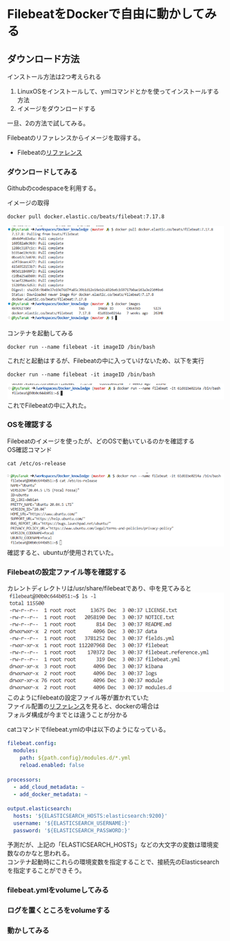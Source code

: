 # FilebeatをDockerで自由に動かしてみる  

## ダウンロード方法  

インストール方法は2つ考えられる  
1. LinuxOSをインストールして、ymlコマンドとかを使ってインストールする方法  
2. イメージをダウンロードする  

一旦、2の方法で試してみる。  

Filebeatのリファレンスからイメージを取得する。  
- Filebeatの[リファレンス](https://www.elastic.co/guide/en/beats/filebeat/7.17/running-on-docker.html#running-on-docker)  

### ダウンロードしてみる  

Githubのcodespaceを利用する。  

イメージの取得  
```
docker pull docker.elastic.co/beats/filebeat:7.17.8
```
![image](./image/23.png)  

コンテナを起動してみる  
```
docker run --name filebeat -it imageID /bin/bash
```
これだと起動はするが、Filebeatの中に入っていけないため、以下を実行  
```
docker run --name filebeat -it imageID /bin/bash
```
![image](./image/24.png)  
これでFilebeatの中に入れた。  

### OSを確認する  

Filebeatのイメージを使ったが、どのOSで動いているのかを確認する  
OS確認コマンド  
```
cat /etc/os-release
```
![image](./image/25.png)  
確認すると、ubuntuが使用されていた。  

### Filebeatの設定ファイル等を確認する  

カレントディレクトリは/usr/share/filebeatであり、中を見てみると  
![image](./image/26.png)  
このようにfilebeatの設定ファイル等が置かれていた  
ファイル配置の[リファレンス](https://www.elastic.co/guide/en/beats/filebeat/7.17/directory-layout.html#_docker)を見ると、dockerの場合は  
フォルダ構成が今までとは違うことが分かる  

catコマンドでfilebeat.ymlの中は以下のようになっている。  
```yaml
filebeat.config:
  modules:
    path: ${path.config}/modules.d/*.yml
    reload.enabled: false

processors:
  - add_cloud_metadata: ~
  - add_docker_metadata: ~

output.elasticsearch:
  hosts: '${ELASTICSEARCH_HOSTS:elasticsearch:9200}'
  username: '${ELASTICSEARCH_USERNAME:}'
  password: '${ELASTICSEARCH_PASSWORD:}'
```
予測だが、上記の「ELASTICSEARCH_HOSTS」などの大文字の変数は環境変数なのかなと思われる。  
コンテナ起動時にこれらの環境変数を指定することで、接続先のElasticsearchを指定することができそう。  

### filebeat.ymlをvolumeしてみる  
### ログを置くところをvolumeする  
### 動かしてみる  




